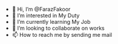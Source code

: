 - 👋 Hi, I’m @FarazFakoor
- 👀 I’m interested in My Duty
- 🌱 I’m currently learning My Job
- 💞️ I’m looking to collaborate on works
- 📫 How to reach me by sending me mail 

<!---
FarazFakoor/FarazFakoor is a ✨ special ✨ repository because its `README.md` (this file) appears on your GitHub profile.
You can click the Preview link to take a look at your changes.
--->
